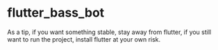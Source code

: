 # flutter_bass_bot

As a tip, if you want something stable, stay away from flutter, if you still want to run the project, install flutter at your own risk.
